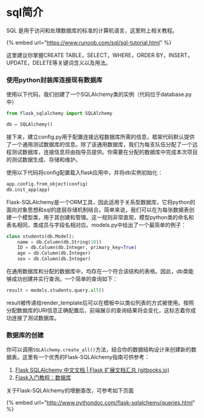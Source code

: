 # sql简介

SQL 是用于访问和处理数据库的标准的计算机语言，这里附上相关教程。

{% embed url="https://www.runoob.com/sql/sql-tutorial.html" %}

这里建议你掌握CREATE TABLE，SELECT，WHERE，ORDER BY，INSERT，UPDATE，DELETE等关键词含义以及用法。

### 使用python封装库连接现有数据库

使用以下代码，我们创建了一个SQLAlchemy类的实例（代码位于database.py中）

```python
from flask_sqlalchemy import SQLAlchemy

db = SQLAlchemy()
```

接下来，建立config.py用于配置连接远程数据库所需的信息，框架代码默认提供了一个通用测试数据库的信息。除了该通用数据库，我们为每支队伍分配了一个远程测试数据库，连接信息将由指导员提供。你需要在分配的数据库中完成本次项目的测试数据生成、存储和维护。

使用以下代码将config配置载入flask应用中，并将db实例初始化：

```python
app.config.from_object(config)
db.init_app(app)
```

Flask-SQLAlchemy是一个ORM工具，因此适用于关系型数据库，它将python的面向对象思想和sql的底层存储机制结合。简单来说，我们可以在为每张数据表创建一个模型类，用于其创建和管理。这一规则非常直观，模型python类的命名和表名相同，类成员与字段名相对应。models.py中给出了一个最简单的例子：

```python
class students(db.Model):
    name = db.Column(db.String(10))
    ID = db.Column(db.Integer, primary_key=True)
    age = db.Column(db.Integer)
    sex = db.Column(db.Integer)
```

在通用数据库和分配的数据库中，均存在一个符合该结构的表格。因此，db类能够成功创建并实行查询。一个简单的查询如下：

```python
result = models.students.query.all()
```

result被传递给render\_template后可以在模板中以类似列表的方式被使用。按照分配数据库的URI信息正确配置后，前端展示的查询结果将会变化，这标志着你成功连接了测试数据库。

### 数据库的创建

你可以调用`SQLAlchemy.create_all()`方法，结合你的数据结构设计来创建新的数据表。这里有一个优秀的Flask-SQLAlchemy指南可供参考：

1. [Flask SQLAlchemy 中文文档 | Flask 扩展文档汇总 (gitbooks.io)](https://wizardforcel.gitbooks.io/flask-extension-docs/content/flask-sqlalchemy.html)
2. [Flask入门教程：数据库](https://read.helloflask.com/c5-database)

关于Flask-SQLAlchemy的增删查改，可参考如下页面

{% embed url="http://www.pythondoc.com/flask-sqlalchemy/queries.html" %}

